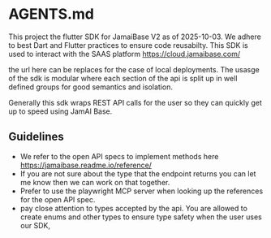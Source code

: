 # AGENTS.md
This project the flutter SDK for JamaiBase V2 as of 2025-10-03. We adhere to best Dart and Flutter practices to ensure code reusabilty. This SDK is used to interact with the SAAS platform https://cloud.jamaibase.com/

the url here can be replaces for the case of local deployments. The usasge of the sdk is modular where each section of the api is split up in well defined groups for good semantics and isolation.

Generally this sdk wraps REST API calls for the user so they can quickly get up to speed using JamAI Base.

## Guidelines

- We refer to the open API specs to implement methods here https://jamaibase.readme.io/reference/
- If you are not sure about the type that the endpoint returns you can let me know then we can work on that together.
- Prefer to use the playwright MCP server when looking up the references for the open API spec.
- pay close attention to types accepted by the api. You are allowed to create enums and other types to ensure type safety when the user uses our SDK,
